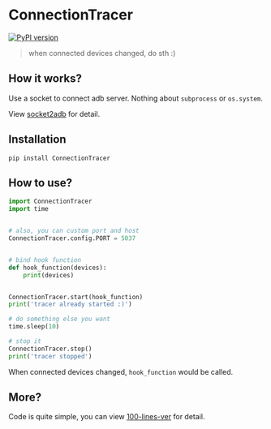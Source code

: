 # ConnectionTracer

[![PyPI version](https://badge.fury.io/py/ConnectionTracer.svg)](https://badge.fury.io/py/ConnectionTracer)

> when connected devices changed, do sth :)

## How it works?

Use a socket to connect adb server. Nothing about `subprocess` or `os.system`.

View [socket2adb](https://github.com/williamfzc/socket2adb) for detail.

## Installation

```
pip install ConnectionTracer 
```

## How to use?

```python
import ConnectionTracer
import time


# also, you can custom port and host
ConnectionTracer.config.PORT = 5037


# bind hook function
def hook_function(devices):
    print(devices)


ConnectionTracer.start(hook_function)
print('tracer already started :)')

# do something else you want
time.sleep(10)

# stop it
ConnectionTracer.stop()
print('tracer stopped')
```

When connected devices changed, `hook_function` would be called.

## More?

Code is quite simple, you can view [100-lines-ver](https://github.com/williamfzc/ConnectionTracer/blob/99aaea27e7014ded49bae02bfee3ce9f8bd2e14c/ConnectionTracer.py) for detail.

